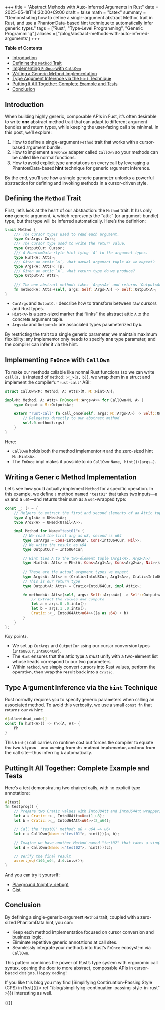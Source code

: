 +++
title = "Abstract Methods with Auto-Inferred Arguments in Rust"
date = 2025-05-18T14:30:00+09:00
draft = false
math = "katex"
summary = "Demonstrating how to define a single-argument abstract Method trait in Rust, and use a PhantomData-based hint technique to automatically infer generic types."
tags = ["Rust", "Type-Level Programming", "Generic Programming"]
aliases = ["/blog/abstract-methods-with-auto-inferred-arguments"]
+++

**Table of Contents**

- [Introduction](#introduction)
- [Defining the `Method` Trait](#defining-the-method-trait)
- [Implementing `FnOnce` with `CallOwn`](#implementing-fnonce-with-callown)
- [Writing a Generic Method Implementation](#writing-a-generic-method-implementation)
- [Type Argument Inference via the `hint` Technique](#type-argument-inference-via-the-hint-technique)
- [Putting It All Together: Complete Example and Tests](#putting-it-all-together-complete-example-and-tests)
- [Conclusion](#conclusion)

## Introduction

When building highly generic, composable APIs in Rust, it’s often desirable to write **one** abstract method trait that can adapt to different argument bundles and return types, while keeping the user-facing call site minimal. In this post, we’ll explore:

1. How to define a single-argument `Method` trait that works with a cursor-based argument bundle.
2. How to implement a `FnOnce` adapter called `CallOwn` so your methods can be called like normal functions.
3. How to avoid explicit type annotations on every call by leveraging a PhantomData-based **hint** technique for generic argument inference.

By the end, you’ll see how a single generic parameter unlocks a powerful abstraction for defining and invoking methods in a cursor-driven style.

## Defining the `Method` Trait

First, let’s look at the heart of our abstraction: the `Method` trait. It has only **one** generic argument, `A`, which represents the “attic” (or argument-bundle) type, but that type will be inferred automatically. Here’s the definition:

```rust
trait Method {
    /// The cursor types used to read each argument.
    type CurArgs: Curs;
    /// The cursor type used to write the return value.
    type OutputCur: Cursor;
    /// A PhantomData-style hint tying `A` to the argument types.
    type Hint<A: Atts>;
    /// Given an attic `A`, what actual argument tuple do we expect?
    type Args<A: Atts>: Tp;
    /// Given an attic `A`, what return type do we produce?
    type Output<A: Atts>;
    
    /// The one abstract method: takes `Args<A>` and returns `Output<A>`.
    fn method<A: Atts>(self, args: Self::Args<A>) -> Self::Output<A>;
}
```

* `CurArgs` and `OutputCur` describe how to transform between raw cursors and Rust types.
* `Hint<A>` is a zero-sized marker that “links” the abstract attic `A` to the concrete argument tuple.
* `Args<A>` and `Output<A>` are associated types parameterized by `A`.

By restricting the trait to a single generic parameter, we maintain maximum flexibility: any implementor only needs to specify **one** type parameter, and the compiler can infer it via the hint.

## Implementing `FnOnce` with `CallOwn`

To make our methods callable like normal Rust functions (so we can write `call(a, b)` instead of `method::<_>(a, b)`), we wrap them in a struct and implement the compiler’s `"rust-call"` ABI:

```rust
struct CallOwn<M: Method, A: Atts>(M, M::Hint<A>);

impl<M: Method, A: Atts> FnOnce<M::Args<A>> for CallOwn<M, A> {
    type Output = M::Output<A>;

    extern "rust-call" fn call_once(self, args: M::Args<A>) -> Self::Output {
        // Delegates directly to our abstract method
        self.0.method(args)
    }
}
```

Here:

* `CallOwn` holds both the method implementor `M` and the zero-sized hint `M::Hint<A>`.
* The `FnOnce` impl makes it possible to do `CallOwn(Name, hint())(args…)`.

## Writing a Generic Method Implementation

Let’s see how you’d actually implement `Method` for a specific operation. In this example, we define a method named `"test01"` that takes two inputs—a `u8` and a `u64`—and returns their sum as a `u64`-wrapped type:

```rust
const _: () = {
    // Helpers to extract the first and second elements of an Attic tuple.
    type Arg1<A> = UHead<A>;
    type Arg2<A> = UHead<UTail<A>>;

    impl Method for Name<"test01"> {
        // We read the first arg as u8, second as u64
        type CurArgs = Cons<IntoU8Cur, Cons<IntoU64Cur, Nil>>;
        // We write the result as u64
        type OutputCur = IntoU64Cur;

        // Hint ties A to the two-element tuple (Arg1<A>, Arg2<A>)
        type Hint<A: Atts> = Ph<(A, Cons<Arg1<A>, Cons<Arg2<A>, Nil>>)>;
        
        // These are the actual argument types we expect
        type Args<A: Atts> = (Cratic<IntoU8Cur, Arg1<A>>, Cratic<IntoU64Cur, Arg2<A>>);
        // This is our return type
        type Output<A: Atts> = Cratic<IntoU64Cur, impl Attic>;

        fn method<A: Atts>(self, args: Self::Args<A>) -> Self::Output<A> {
            // Extract the values and compute
            let a = args.0 .0.into();
            let b = args.1 .0.into();
            Cratic::<_, IntoU64Att<u64>>((a as u64) + b)
        }
    }
};
```

Key points:

* We set up `CurArgs` and `OutputCur` using our cursor conversion types (`IntoU8Cur`, `IntoU64Cur`).
* The `Hint` ensures that the attic type `A` *must* unify with a two-element list whose heads correspond to our two parameters.
* Within `method`, we simply convert cursors into Rust values, perform the operation, then wrap the result back into a `Cratic`.

## Type Argument Inference via the `hint` Technique

Rust normally requires you to specify generic parameters when calling an associated method. To avoid this verbosity, we use a small `const fn` that returns our `Ph` hint:

```rust
#[allow(dead_code)]
const fn hint<A>() -> Ph<(A, A)> {
    Ph
}
```

This `hint()` call carries no runtime cost but forces the compiler to equate the two `A` types—one coming from the method implementor, and one from the call site—thus inferring `A` automatically.

## Putting It All Together: Complete Example and Tests

Here’s a test demonstrating two chained calls, with no explicit type annotations:

```rust
#[test]
fn testprog() {
    // Prepare two Cratic values with IntoU8Att and IntoU64Att wrappers
    let a = Cratic::<_, IntoU8Att<u8>>(1_u8);
    let b = Cratic::<_, IntoU64Att<u64>>(2_u64);

    // Call the "test01" method: u8 + u64 => u64
    let c = CallOwn(Name::<"test01">, hint())(a, b);

    // Imagine we have another Method named "test02" that takes a single u64
    let d = CallOwn(Name::<"test02">, hint())(c);

    // Verify the final result
    assert_eq!(103_u64, d.0.into());
}
```

And you can try it yourself:

* [Playground (nightly, debug)](https://play.rust-lang.org/?version=nightly&mode=debug&edition=2021&gist=61dae45291daf09905ab47ad9d89cb47)
* [Gist](https://gist.github.com/rust-play/61dae45291daf09905ab47ad9d89cb47)

## Conclusion

By defining a single-generic-argument `Method` trait, coupled with a zero-sized PhantomData hint, you can:

* Keep each method implementation focused on cursor conversion and business logic.
* Eliminate repetitive generic annotations at call sites.
* Seamlessly integrate your methods into Rust’s `FnOnce` ecosystem via `CallOwn`.

This pattern combines the power of Rust’s type system with ergonomic call syntax, opening the door to more abstract, composable APIs in cursor-based designs. Happy coding!

If you like this blog you may find [Simplifying Continuation-Passing Style (CPS) in Rust]({{< ref "/blog/simplifying-continuation-passing-style-in-rust" >}}) interesting as well.


{{<post-socials page_content_type="blog" telegram_post_id="33" x_post_id="1923983939150152060">}}
